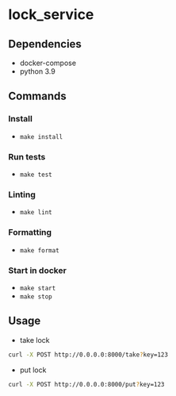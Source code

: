 # lock_service

## Dependencies
- docker-compose
- python 3.9

## Commands
### Install
- `make install`

### Run tests
- `make test`
### Linting
- `make lint`

### Formatting
- `make format`

### Start in docker
- `make start`
- `make stop`


## Usage

- take lock
```bash
curl -X POST http://0.0.0.0:8000/take?key=123
```

- put lock
```bash
curl -X POST http://0.0.0.0:8000/put?key=123
```
